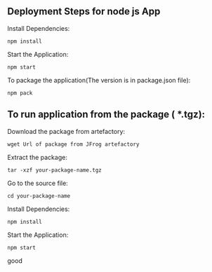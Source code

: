 ## Deployment Steps for node js App

Install Dependencies:
```
npm install 
```
Start the Application:
```
npm start
```

To package the application(The version is in package.json file): 
```
npm pack     
```

## To run application from the package ( *.tgz):

Download the package from artefactory:
```
wget Url of package from JFrog artefactory 
```

Extract the package:
```
tar -xzf your-package-name.tgz
```
Go to the source file:
```
cd your-package-name 
```

Install Dependencies:
```
npm install
```

Start the Application:
```
npm start
```



good